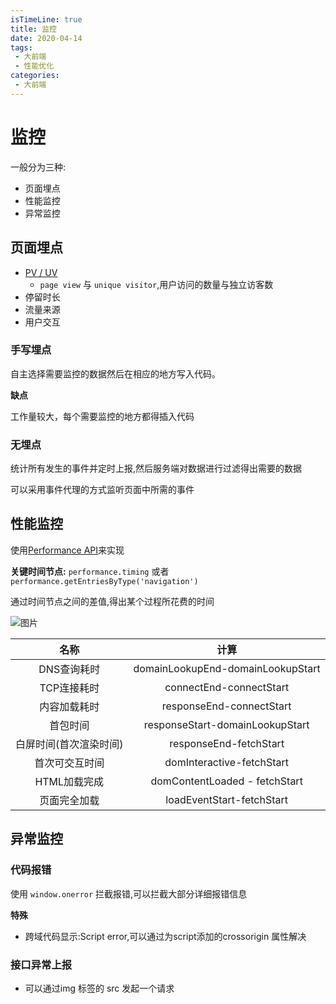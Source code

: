 ```yaml
---
isTimeLine: true
title: 监控
date: 2020-04-14
tags:
 - 大前端
 - 性能优化
categories:
 - 大前端
---
```

# 监控
一般分为三种:
* 页面埋点
* 性能监控
* 异常监控

## 页面埋点
* [PV / UV](https://blog.csdn.net/baidu_35901646/article/details/81612422)
  * ``page view`` 与 ``unique visitor``,用户访问的数量与独立访客数
* 停留时长
* 流量来源
* 用户交互

### 手写埋点
自主选择需要监控的数据然后在相应的地方写入代码。

**缺点**

工作量较大，每个需要监控的地方都得插入代码
### 无埋点
统计所有发生的事件并定时上报,然后服务端对数据进行过滤得出需要的数据

可以采用事件代理的方式监听页面中所需的事件

## 性能监控
使用[Performance API](https://developer.mozilla.org/zh-CN/docs/Web/API/Performance)来实现

**关键时间节点:** ``performance.timing`` 或者 ``performance.getEntriesByType('navigation')``

通过时间节点之间的差值,得出某个过程所花费的时间

![图片](https://img.cdn.sugarat.top/mdImg/MTU4MzgxMjk2MzI3Ng==583812963276)

|          名称          |               计算                |
| :--------------------: | :-------------------------------: |
|      DNS查询耗时       | domainLookupEnd-domainLookupStart |
|      TCP连接耗时       |      connectEnd-connectStart      |
|      内容加载耗时      |     responseEnd-connectStart      |
|        首包时间        |  responseStart-domainLookupStart  |
| 白屏时间(首次渲染时间) |      responseEnd-fetchStart       |
|     首次可交互时间     |     domInteractive-fetchStart     |
|      HTML加载完成      |   domContentLoaded - fetchStart   |
|      页面完全加载      |     loadEventStart-fetchStart     |

## 异常监控
### 代码报错
使用 ``window.onerror`` 拦截报错,可以拦截大部分详细报错信息

**特殊**
* 跨域代码显示:Script error,可以通过为script添加的crossorigin 属性解决

### 接口异常上报
* 可以通过img 标签的 src 发起一个请求
